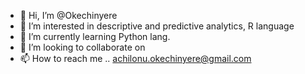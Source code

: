 - 👋 Hi, I’m @Okechinyere
- 👀 I’m interested in descriptive and predictive analytics, R language
- 🌱 I’m currently learning Python lang.
- 💞️ I’m looking to collaborate on 
- 📫 How to reach me .. achilonu.okechinyere@gmail.com 

<!---
Okechinyere/Okechinyere is a ✨ special ✨ repository because its `README.md` (this file) appears on your GitHub profile.
You can click the Preview link to take a look at your changes.
--->
